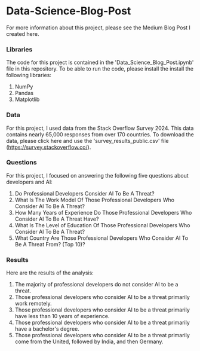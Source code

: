 # Data-Science-Blog-Post

For more information about this project, please see the Medium Blog Post I created here.

### Libraries

The code for this project is contained in the 'Data_Science_Blog_Post.ipynb' file in this repository. To be able to run the code, please install the install the following libraries:

1. NumPy
2. Pandas
3. Matplotlib

### Data

For this project, I used data from the Stack Overflow Survey 2024. This data contains nearly 65,000 responses from over 170 countries. To download the data, please click here and use the 'survey_results_public.csv' file (https://survey.stackoverflow.co/).

### Questions

For this project, I focused on answering the following five questions about developers and AI:

1. Do Professional Developers Consider AI To Be A Threat?
2. What Is The Work Model Of Those Professional Developers Who Consider AI To Be A Threat?
3. How Many Years of Experience Do Those Professional Developers Who Consider AI To Be A Threat Have?
4. What Is The Level of Education Of Those Professional Developers Who Consider AI To Be A Threat?
5. What Country Are Those Professional Developers Who Consider AI To Be A Threat From? (Top 10)?

### Results

Here are the results of the analysis:

1. The majority of professional developers do not consider AI to be a threat.
2. Those professional developers who consider AI to be a threat primarily work remotely.
3. Those professional developers who consider AI to be a threat primarily have less than 10 years of experience.
4. Those professional developers who consider AI to be a threat primarily have a bachelor's degree.
5. Those professional developers who consider AI to be a threat primarily come from the United, followed by India, and then Germany.
